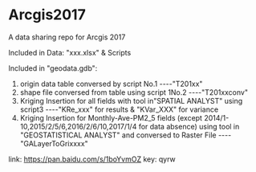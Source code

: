 # Arcgis2017
A data sharing repo for Arcgis 2017

Included in Data:
"xxx.xlsx" & Scripts 

Included in "geodata.gdb":
1) origin data table conversed by script No.1 ----"T201xx" 
2) shape file conversed from table using script 1No.2 ----"T201xxconv"
3) Kriging Insertion for all fields with tool in"SPATIAL ANALYST" using script3 ----"KRe_xxx" for results & "KVar_XXX" for variance
4) Kriging Insertion for Monthly-Ave-PM2_5 fields (except 2014/1-10,2015/2/5/6,2016/2/6/10,2017/1/4 for data absence) using tool in "GEOSTATISTICAL ANALYST" and conversed to Raster File ----"GALayerToGrixxxx"

link: https://pan.baidu.com/s/1boYvmOZ 
key: qyrw

